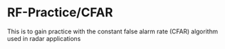 # RF-Practice/CFAR
This is to gain practice with the constant false alarm rate (CFAR) algorithm used in radar
applications